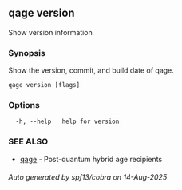 ## qage version

Show version information

### Synopsis

Show the version, commit, and build date of qage.

```
qage version [flags]
```

### Options

```
  -h, --help   help for version
```

### SEE ALSO

* [qage](qage.md)	 - Post-quantum hybrid age recipients

###### Auto generated by spf13/cobra on 14-Aug-2025
